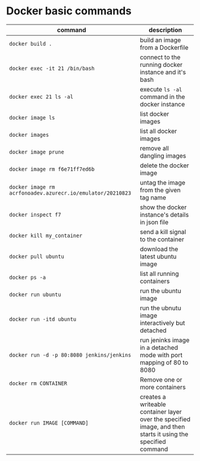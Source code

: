 # Docker basic commands

command | description
-- | --
`docker build .` | build an image from a Dockerfile
`docker exec -it 21 /bin/bash` | connect to the running docker instance and it's bash
`docker exec 21 ls -al` | execute `ls -al` command in the docker instance
`docker image ls` | list docker images
`docker images` | list all docker images
`docker image prune` | remove all dangling images
`docker image rm f6e71ff7ed6b` | delete the docker image
`docker image rm acrfonoadev.azurecr.io/emulator/20210823` | untag the image from the given tag name
`docker inspect f7` | show the docker instance's details in json file
`docker kill my_container` | send a kill signal to the container
`docker pull ubuntu` | download the latest ubuntu image
`docker ps -a` | list all running containers
`docker run ubuntu` | run the ubuntu image
`docker run -itd ubuntu` | run the ubnutu image interactively but detached
`docker run -d -p 80:8080 jenkins/jenkins` | run jeninks image in a detached mode with port mapping of 80 to 8080
`docker rm CONTAINER` | Remove one or more containers
`docker run IMAGE [COMMAND]` | creates a writeable container layer over the specified image, and then starts it using the specified command
